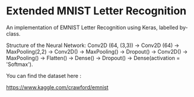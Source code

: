 # Extended MNIST Letter Recognition

An implementation of EMNIST Letter Recognition using Keras, labelled by-class.

Structure of the Neural Network: 
Conv2D (64, (3,3)) -> Conv2D (64) -> MaxPooling(2,2) -> Conv2D() -> MaxPooling() -> Dropout() -> Conv2D() -> MaxPooling() -> Flatten() -> Dense() -> Dropout() -> Dense(activation = 'Softmax').


You can find the dataset here : 

https://www.kaggle.com/crawford/emnist
